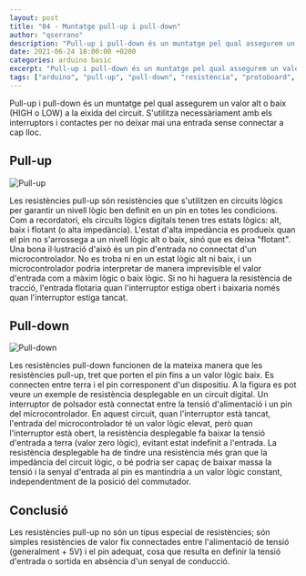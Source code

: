 ```yaml
---
layout: post
title: "04 - Muntatge pull-up i pull-down"
author: "qserrano"
description: "Pull-up i pull-down és un muntatge pel qual assegurem un valor alt o baix (HIGH o LOW) a la eixida del circuit"
date: 2021-06-24 18:00:00 +0200
categories: arduino basic
excerpt: "Pull-up i pull-down és un muntatge pel qual assegurem un valor alt o baix (HIGH o LOW) a la eixida del circuit"
tags: ["arduino", "pull-up", "pull-down", "resistència", "protoboard", "esquema elèctric", "polsador"]
---
```


[img1]: /assets/imatges/ard/ard_04_01.png "Pull-up"
[img2]: /assets/imatges/ard/ard_04_02.png "Pull-down"

Pull-up i pull-down és un muntatge pel qual assegurem un valor alt o baix (HIGH o LOW) a la eixida del circuit. S'utilitza necessàriament amb els interruptors i contactes per no deixar mai una entrada sense connectar a cap lloc.

## Pull-up

![Pull-up][img1]

Les resistències pull-up són resistències que s'utilitzen en circuits lògics per garantir un nivell lògic ben definit en un pin en totes les condicions. Com a recordatori, els circuits
lògics digitals tenen tres estats lògics: alt, baix i flotant (o alta impedància). L'estat d'alta impedància es produeix quan el pin no s'arrossega a un nivell lògic alt o baix, sinó que es deixa "flotant". Una bona il·lustració d'això és un pin d'entrada no connectat d'un microcontrolador. No es troba ni en un estat lògic alt ni baix, i un microcontrolador podria interpretar de manera imprevisible el valor d'entrada com a màxim lògic o baix lògic. Si no hi haguera la resistència de tracció, l'entrada flotaria quan l'interruptor estiga obert i baixaria només quan l'interruptor estiga tancat.

## Pull-down

![Pull-down][img2]

Les resistències pull-down funcionen de la mateixa manera que les resistències pull-up, tret que porten el pin fins a un valor lògic baix. Es connecten entre terra i el pin corresponent d'un
dispositiu. A la figura es pot veure un exemple de resistència desplegable en un circuit digital. Un interruptor de polsador està connectat entre la tensió d'alimentació i un pin del microcontrolador. En aquest circuit, quan l'interruptor està tancat, l'entrada del microcontrolador té un valor lògic elevat, però quan l'interruptor està obert, la resistència desplegable fa baixar la tensió d'entrada a terra (valor zero lògic), evitant estat indefinit a l'entrada. La resistència desplegable ha de tindre una resistència més gran que la impedància del circuit lògic, o bé podria ser capaç de baixar massa la tensió i la senyal d'entrada al pin es mantindria a un valor lògic constant, independentment de la posició del commutador.

## Conclusió

Les resistències pull-up no són un tipus especial de resistències; són simples resistències de valor fix connectades entre l'alimentació de tensió (generalment + 5V) i el pin adequat, cosa que resulta en definir la tensió d'entrada o sortida en absència d'un senyal de conducció.
